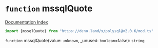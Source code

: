 # `function` mssqlQuote

[Documentation Index](../README.md)

```ts
import {mssqlQuote} from "https://deno.land/x/polysql@v2.0.6/mod.ts"
```

`function` mssqlQuote(value: `unknown`, \_unused: `boolean`=false): `string`


